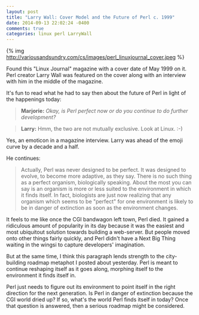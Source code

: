 ```yaml
---
layout: post
title: "Larry Wall: Cover Model and the Future of Perl c. 1999"
date: 2014-09-13 22:02:24 -0400
comments: true
categories: linux perl LarryWall
---
```


{% img http://variousandsundry.com/cs/images/perl_linuxjournal_cover.jpeg %}

Found this "Linux Journal" magazine with a cover date of May 1999 on it.  Perl creator Larry Wall was featured on the cover along with an interview with him in the middle of the magazine.

It's fun to read what he had to say then about the future of Perl in light of the happenings today:

> **Marjorie:** *Okay, is Perl perfect now or do you continue to do further development?*

> **Larry:** Hmm, the two are not mutually exclusive.  Look at Linux. :-)

Yes, an emoticon in a magazine interview.  Larry was ahead of the emoji curve by a decade and a half.

He continues:

> Actually, Perl was never designed to be perfect.  It was designed to evolve, to become more adaptive, as they say. There is no such thing as a perfect organism, biologically speaking.  About the most you can say is an organism is more or less suited to the environment in which it finds itself.  In fact, biologists are just now realizing that any organism which seems to be "perfect" for one environment is likely to be in danger of extinction as soon as the environment changes.  

It feels to me like once the CGI bandwagon left town, Perl died. It gained a ridiculous amount of popularity in its day because it was the easiest and most ubiquitout solution towards building a web-server.  But people moved onto other things fairly quickly, and Perl didn't have a Next Big Thing waiting in the wingsi to capture developers' imagination.

But at the same time, I think this paragraph lends strength to the city-building roadmap metaphot I posted about yesterday.  Perl is meant to continue reshaping itself as it goes along, morphing itself to the environment it finds itself in.

Perl just needs to figure out its environment to point itself in the right direction for the next generation.  Is Perl in danger of extinction because the CGI world dried up?  If so, what's the world Perl finds itself in today? Once that question is answered, then a serious roadmap might be considered.

